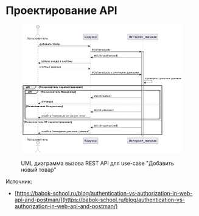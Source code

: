# Проектирование API

<figure><img src="../../../../../.gitbook/assets/ucumlintmag2.png" alt=""><figcaption><p>UML диаграмма вызова REST API для use-case "Добавить новый товар"</p></figcaption></figure>

Источник:&#x20;

* [https://babok-school.ru/blog/authentication-vs-authorization-in-web-api-and-postman/](https://babok-school.ru/blog/authentication-vs-authorization-in-web-api-and-postman/)
